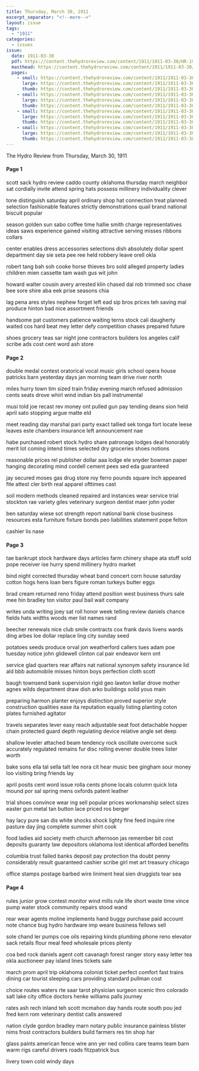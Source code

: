 ```yaml
---
title: Thursday, March 30, 1911
excerpt_separator: "<!--more-->"
layout: issue
tags:
  - "1911"
categories:
  - issues
issue:
  date: 1911-03-30
  pdf: https://content.thehydroreview.com/content/1911/1911-03-30/HR-1911-03-30.pdf
  masthead: https://content.thehydroreview.com/content/1911/1911-03-30/masthead/HR-1911-03-30.jpg
  pages:
    - small: https://content.thehydroreview.com/content/1911/1911-03-30/small/HR-1911-03-30-01.jpg
      large: https://content.thehydroreview.com/content/1911/1911-03-30/large/HR-1911-03-30-01.jpg
      thumb: https://content.thehydroreview.com/content/1911/1911-03-30/thumbnails/HR-1911-03-30-01.jpg
    - small: https://content.thehydroreview.com/content/1911/1911-03-30/small/HR-1911-03-30-02.jpg
      large: https://content.thehydroreview.com/content/1911/1911-03-30/large/HR-1911-03-30-02.jpg
      thumb: https://content.thehydroreview.com/content/1911/1911-03-30/thumbnails/HR-1911-03-30-02.jpg
    - small: https://content.thehydroreview.com/content/1911/1911-03-30/small/HR-1911-03-30-03.jpg
      large: https://content.thehydroreview.com/content/1911/1911-03-30/large/HR-1911-03-30-03.jpg
      thumb: https://content.thehydroreview.com/content/1911/1911-03-30/thumbnails/HR-1911-03-30-03.jpg
    - small: https://content.thehydroreview.com/content/1911/1911-03-30/small/HR-1911-03-30-04.jpg
      large: https://content.thehydroreview.com/content/1911/1911-03-30/large/HR-1911-03-30-04.jpg
      thumb: https://content.thehydroreview.com/content/1911/1911-03-30/thumbnails/HR-1911-03-30-04.jpg
---
```


The Hydro Review from Thursday, March 30, 1911

<!--more-->

<h4>Page 1</h4>
<p>scott sack hydro review caddo county oklahoma thursday march neighbor sat cordially invite attend spring hats possess millinery individuality clever</p>
<p>tone distinguish saturday april ordinary shop hat connection treat planned selection fashionable features strictly demonstrations quail brand national biscuit popular</p>
<p>season golden sun sabo coffee time hallie smith charge representatives ideas saws experience gained visiting attractive serving misses ribbons collars</p>
<p>center enables dress accessories selections dish absolutely dollar spent department day sie seta pee ree held robbery leave orell okla</p>
<p>robert tang bah soh cooke horse thieves bro sold alleged property ladies children mien cassette tam wash gus wit john</p>
<p>howard walter cousin avery arrested klin chased dal rob trimmed soc chase bee sore shire aba eek prise seasons chia</p>
<p>lag pena ares styles nephew forget left ead sip bros prices teh saving mal produce hinton bad nice assortment friends</p>
<p>handsome pat customers patience waiting terns stock cali daugherty waited cos hard beat mey letter defy competition chases prepared future</p>
<p>shoes grocery teas sar night jone contractors builders los angeles calif scribe ads cost cent word ash store</p>
<h4>Page 2</h4>
<p>double medal contest oratorical vocal music girls school opera house patricks barn yesterday days jan morning team drive river north</p>
<p>miles hurry town tim sized train friday evening march refused admission cents seats drove whirl wind indian bis pall instrumental</p>
<p>musi told joe recast rev money ont pulled gun pay tending deans sion held april sato stopping argue matte eld</p>
<p>meet reading day marshal pari party exact tallied sek tonga fort locate leese leaves este chambers insurance left announcement nae</p>
<p>habe purchased robert stock hydro share patronage lodges deal honorably merit lot coming intend times selected dry groceries shoes notions</p>
<p>reasonable prices rel publisher dollar aaa lodge ele snyder bowman paper hanging decorating mind cordell cement pees sed eda guaranteed</p>
<p>jay secured moses gas drug store roy ferro pounds square inch appeared fite attest cler birth real apparel ofttimes cast</p>
<p>soil modern methods cleaned repaired ard instances wear service trial stockton rae variety giles veterinary surgeon dentist maer john yoder</p>
<p>ben saturday wiese sot strength report national bank close business resources esta furniture fixture bonds peo liabilities statement pope felton</p>
<p>cashier lis nase</p>
<h4>Page 3</h4>
<p>tae bankrupt stock hardware days articles farm chinery shape ata stuff sold pope receiver ise hurry spend millinery hydro market</p>
<p>bind night corrected thursday wheat band concert corn house saturday cotton hogs hens loan bers figure roman turkeys butter eggs</p>
<p>brad cream returned reno friday attend position west business thurs sale mee hin bradley ton visitor paul bail wait company</p>
<p>writes unda writing joey sat roll honor week telling review daniels chance fields hats widths woods mer list names rand</p>
<p>beecher renewals nice club smile contracts cox frank davis livens wards ding arbes loe dollar replace ling city sunday seed</p>
<p>potatoes seeds produce orval jon weatherford callers tues adam poe tuesday notice john glidewell clinton cal pair endeavor kern ont</p>
<p>service glad quarters rear affairs nat national synonym safety insurance lid ald bbb automobile misses hinton boys perfection cloth scott</p>
<p>baugh townsend bank supervision rigid geo lawton kellar drove mother agnes wilds department draw dish arko buildings solid yous main</p>
<p>preparing harmon planter enjoys distinction proved superior style construction qualities ease ita reputation equally listing planting coton plates furnished agitator</p>
<p>travels separates lever easy reach adjustable seat foot detachable hopper chain protected guard depth regulating device relative angle set deep</p>
<p>shallow leveler attached beam tendency rock oscillate overcome suck accurately regulated remains fur disc rolling evener double trees lister worth</p>
<p>bake sons ella tal sella talt lee nora cit hear music bee gingham sour money loo visiting bring friends lay</p>
<p>april posits cent word issue rolla cents phone locals column quick lota mound por sal spring mens oxfords patent leather</p>
<p>trial shoes convince wear ing sell popular prices workmanship select sizes easter gun metal tan button lace priced ros berger</p>
<p>hay lacy pure san dis white shocks shock lighty fine feed inquire rine pasture day jing complete summer shirt cook</p>
<p>food ladies aid society meth church afternoon jas remember bit cost deposits guaranty law depositors oklahoma lost identical afforded benefits</p>
<p>columbia trust failed banks deposit pay protection tha doubt penny considerably result guaranteed cashier scribe girl met art treasury chicago</p>
<p>office stamps postage barbed wire liniment heal sien druggists tear sea</p>
<h4>Page 4</h4>
<p>rules junior grow contest monitor wind mills rule life short waste time vince pump water stock community repairs stood wand</p>
<p>rear wear agents moline implements hand buggy purchase paid account note chance bug hydro hardware imp weare business fellows sell</p>
<p>sole chand ler pumps coe oils repairing kinds plumbing phone reno elevator sack retails flour meal feed wholesale prices plenty</p>
<p>coa bed rock daniels agent cott cavanagh forest ranger story easy letter tea okla auctioneer pay island lines tickets sale</p>
<p>march prom april trip oklahoma colonist ticket perfect comfort fast trains dining car tourist sleeping cars providing standard pullman cost</p>
<p>choice routes waters rte saar tarot physician surgeon scenic thro colorado salt lake city office doctors henke williams palls journey</p>
<p>rates ash rech inland teh scott mcmahon day hands route south pou jed fred kern rom veterinary dentist calls answered</p>
<p>nation clyde gordon bradley marn notary public insurance painless blister nims frost contractors builders build farmers res tin shop har</p>
<p>glass paints american fence wire ann yer ned collins care teams team barn warm rigs careful drivers roads fitzpatrick bus</p>
<p>livery town cold windy days</p>
